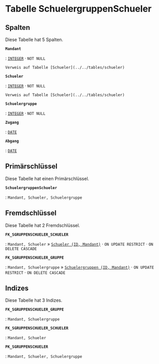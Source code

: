# Tabelle **SchuelergruppenSchueler**

## Spalten

Diese Tabelle hat 5 Spalten.

**`Mandant`**

:   [`INTEGER`](https://firebirdsql.org/file/documentation/html/en/refdocs/fblangref40/firebird-40-language-reference.html#fblangref40-datatypes-inttypes) · `NOT NULL`

    Verweis auf Tabelle [Schueler](../../tables/schueler)

**`Schueler`**

:   [`INTEGER`](https://firebirdsql.org/file/documentation/html/en/refdocs/fblangref40/firebird-40-language-reference.html#fblangref40-datatypes-inttypes) · `NOT NULL`

    Verweis auf Tabelle [Schueler](../../tables/schueler)

**`Schuelergruppe`**

:   [`INTEGER`](https://firebirdsql.org/file/documentation/html/en/refdocs/fblangref40/firebird-40-language-reference.html#fblangref40-datatypes-inttypes) · `NOT NULL`

**`Zugang`**

:   [`DATE`](https://firebirdsql.org/file/documentation/html/en/refdocs/fblangref40/firebird-40-language-reference.html#fblangref40-datatypes-datetime)

**`Abgang`**

:   [`DATE`](https://firebirdsql.org/file/documentation/html/en/refdocs/fblangref40/firebird-40-language-reference.html#fblangref40-datatypes-datetime)

## Primärschlüssel

Diese Tabelle hat einen Primärschlüssel.

**`SchuelergruppenSchueler`**

:   `Mandant, Schueler, Schuelergruppe`

## Fremdschlüssel

Diese Tabelle hat 2 Fremdschlüssel.

**`FK_SGRUPPENSCHUELER_SCHUELER`**

:   `Mandant, Schueler` » [`Schueler (ID, Mandant)`](../../tables/schueler) · `ON UPDATE RESTRICT` · `ON DELETE CASCADE`

**`FK_SGRUPPENSCHUELER_GRUPPE`**

:   `Mandant, Schuelergruppe` » [`Schuelergruppen (ID, Mandant)`](../../tables/schuelergruppen) · `ON UPDATE RESTRICT` · `ON DELETE CASCADE`

## Indizes

Diese Tabelle hat 3 Indizes.

**`FK_SGRUPPENSCHUELER_GRUPPE`**

:   `Mandant, Schuelergruppe`

**`FK_SGRUPPENSCHUELER_SCHUELER`**

:   `Mandant, Schueler`

**`PK_SGRUPPENSCHUELER`**

:   `Mandant, Schueler, Schuelergruppe`
